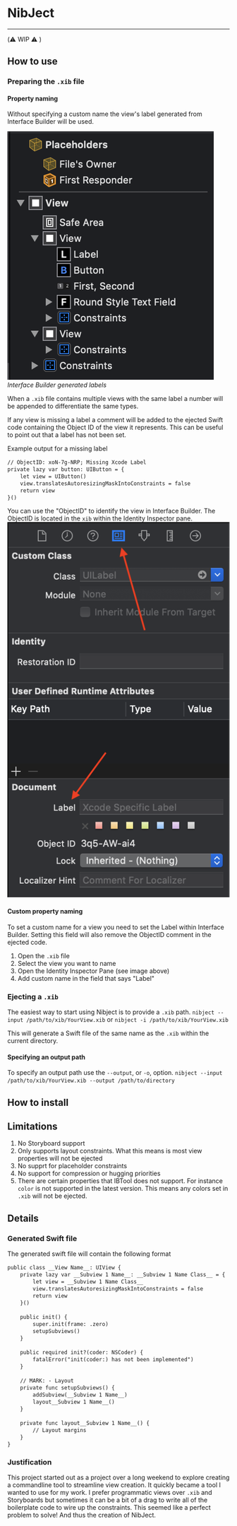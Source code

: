 # NibJect

---

(⚠️ WIP ⚠️ )

## How to use

### Preparing the `.xib` file

#### Property naming

Without specifying a custom name the view's label generated from Interface Builder will be used.

[![IB Generated Labels](images/ib-generated-labels.png)](images/ib-generated-labels.png)
_Interface Builder generated labels_

When a `.xib` file contains multiple views with the same label a number will be appended to differentiate the same types. 

If any view is missing a label a comment will be added to the ejected Swift code containing the Object ID of the view it represents. This can be
useful to point out that a label has not been set.

Example output for a missing label
```
// ObjectID: xoN-7g-NRP; Missing Xcode Label
private lazy var button: UIButton = {
    let view = UIButton()
    view.translatesAutoresizingMaskIntoConstraints = false
    return view
}()
```

You  can use the "ObjectID" to identify the view in Interface Builder. The ObjectID is located in the `xib` within the Identity Inspector pane.
[![Identity Inspector Pane](images/identity-inspector-pane.png)](images/identity-inspector-pane.png) 

#### Custom property naming

To set a custom name for a view you need to set the Label within Interface Builder. Setting this field will also remove the ObjectID 
comment in the ejected code.

1. Open the `.xib` file
2. Select the view you want to name
3. Open the Identity Inspector Pane (see image above)
4. Add custom name in the field that says "Label" 

### Ejecting a `.xib`

The easiest way to start using Nibject is to provide a `.xib` path.
`nibject --input /path/to/xib/YourView.xib` 
or
`nibject -i /path/to/xib/YourView.xib`

This will generate a Swift file of the same name as the  `.xib` within the current directory.

#### Specifying an output path

To specify an output path use the `--output`, or `-o`, option.
`nibject --input /path/to/xib/YourView.xib --output /path/to/directory` 

## How to install

## Limitations

  1. No Storyboard support
  2. Only supports layout constraints. What this means is most view properties will not be ejected
  3. No supprt for placeholder constraints
  4. No support for compression or hugging priorities
  5. There are certain properties that IBTool does not support. For instance `color` is not supported in the latest version. This means any colors 
  set in `.xib` will not be ejected.

## Details

### Generated Swift file

The generated swift file will contain the following format

```
public class __View Name__: UIView {
    private lazy var __Subview 1 Name__: __Subview 1 Name Class__ = {
        let view = __Subview 1 Name Class__
        view.translatesAutoresizingMaskIntoConstraints = false
        return view
    }()
    
    public init() {
        super.init(frame: .zero)
        setupSubviews()
    }
    
    public required init?(coder: NSCoder) {
        fatalError("init(coder:) has not been implemented")
    }
    
    // MARK: - Layout
    private func setupSubviews() {
        addSubview(__Subview 1 Name__)
        layout__Subview 1 Name__()
    }
    
    private func layout__Subview 1 Name__() {
        // Layout margins
    }
}
```

### Justification

This project started out as a project over a long weekend to explore creating a commandline tool to streamline view creation. It quickly 
became a tool I wanted to use for my work. I prefer programmatic views over `.xib` and Storyboards but sometimes it can be a bit of a drag
to write all of the boilerplate code to wire up the constraints. This seemed like a perfect problem to solve! And thus the creation of NibJect. 
